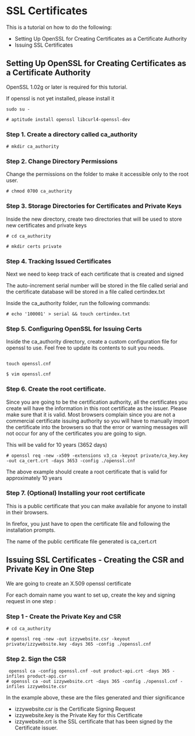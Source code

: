 
# SSL Certificates

This is a tutorial on how to do the following:

- Setting Up OpenSSL for Creating Certificates as a Certificate Authority
- Issuing SSL Certificates


## Setting Up OpenSSL for Creating Certificates as a Certificate Authority

OpenSSL 1.02g or later is required for this tutorial.

If openssl is not yet installed, please install it

```shell
sudo su -

# aptitude install openssl libcurl4-openssl-dev
```


### Step 1. Create a directory called ca_authority

```shell
# mkdir ca_authority
```

### Step 2. Change Directory Permissions
Change the permissions on the folder to make it accessible only to the root user.

```shell
# chmod 0700 ca_authority
```

### Step 3. Storage Directories for Certificates and Private Keys
Inside the new directory, create two directories that will be used to store new certificates and private keys

```shell
# cd ca_authority

# mkdir certs private
```

### Step 4. Tracking Issued Certificates

Next we need to keep track of each certificate that is created and signed

The auto-increment serial number will be stored in the file called serial and the certificate database will be stored in a file called certindex.txt

Inside the ca_authority folder, run the following commands:

```shell
# echo '100001' > serial && touch certindex.txt
```

### Step 5. Configuring OpenSSL for Issuing Certs

Inside the ca_authority directory, create a custom configuration file for openssl to use. Feel free to update its contents to suit you needs.

```shell

touch openssl.cnf

$ vim openssl.cnf
```

### Step 6. Create the root certificate.

Since you are going to be the certification authority, all the certificates you create will
have the information in this root certificate as the issuer. Please make sure that it is valid.
Most browsers complain since you are not a commercial certificate issuing authority so you will
have to manually import the certificate into the browsers so that the error or warning messages will not occur
for any of the certificates you are going to sign.

This will be valid for 10 years (3652 days)

```shell
# openssl req -new -x509 -extensions v3_ca -keyout private/ca_key.key -out ca_cert.crt -days 3653 -config ./openssl.cnf
```

The above example should create a root certificate that is valid for approximately 10 years

### Step 7. (Optional) Installing your root certificate

This is a public certificate that you can make available for anyone to install in their browsers.

In firefox, you just have to open the certificate file and following the installation prompts.

The name of the public certificate file generated is ca_cert.crt


##  Issuing SSL Certificates - Creating the CSR and Private Key in One Step

We are going to create an X.509 openssl certificate

For each domain name you want to set up, create the key and signing request in one step :

### Step 1 - Create the Private Key and CSR

```shell
# cd ca_authority

# openssl req -new -out izzywebsite.csr -keyout private/izzywebsite.key -days 365 -config ./openssl.cnf
```

### Step 2. Sign the CSR

```shell
 openssl ca -config openssl.cnf -out product-api.crt -days 365 -infiles product-api.csr
# openssl ca -out izzywebsite.crt -days 365 -config ./openssl.cnf -infiles izzywebsite.csr
```

In the example above, these are the files generated and thier significance

- izzywebsite.csr is the Certificate Signing Request
- izzywebsite.key is the Private Key for this Certificate
- izzywebsite.crt is the SSL certificate that has been signed by the Certificate issuer.

